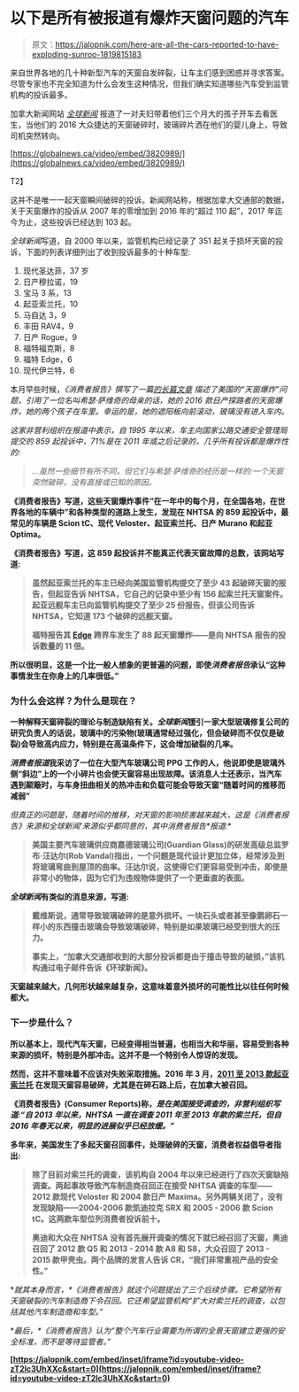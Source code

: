 # 以下是所有被报道有爆炸天窗问题的汽车

> 原文：<https://jalopnik.com/here-are-all-the-cars-reported-to-have-exploding-sunroo-1819815183>

来自世界各地的几十种新型汽车的天窗自发碎裂，让车主们感到困惑并寻求答案。尽管专家也不完全知道为什么会发生这种情况，但我们确实知道哪些汽车受到监管机构的投诉最多。



加拿大新闻网站 [*全球新闻*](https://globalnews.ca/news/3816319/exploding-sunroofs-car-models-brands-transport-canada/) 报道了一对夫妇带着他们三个月大的孩子开车去看医生，当他们的 2016 大众捷达的天窗破碎时，玻璃碎片洒在他们的婴儿身上，导致司机突然转向。

[https://globalnews.ca/video/embed/3820989/](https://globalnews.ca/video/embed/3820989/)

T2】

这并不是唯一一起天窗瞬间破碎的投诉。新闻网站称，根据加拿大交通部的数据，关于天窗爆炸的投诉从 2007 年的零增加到 2016 年的“超过 110 起”，2017 年迄今为止，这些投诉已经达到 103 起。

*全球新闻*写道，自 2000 年以来，监管机构已经记录了 351 起关于损坏天窗的投诉，下面的列表详细列出了收到投诉最多的十种车型:

1.  现代圣达菲，37 岁
2.  日产穆拉诺，19
3.  宝马 3 系，13
4.  起亚索兰托，10
5.  马自达 3，9
6.  丰田 RAV4，9
7.  日产 Rogue，9
8.  福特福克斯，8
9.  福特 Edge，6
10.  现代伊兰特，6

本月早些时候，*《消费者报告》*撰写了一篇*[的长篇文章](https://www.consumerreports.org/car-safety/exploding-sunroofs-danger-overhead/) 描述了美国的“天窗爆炸”问题，引用了一位名叫希瑟·萨维奇的母亲的话，她的 2016 款日产探路者的天窗爆炸，她的两个孩子在车里。幸运的是，她的遮阳板向前滚动，玻璃没有进入车内。*

*这家非营利组织在报道中表示，自 1995 年以来，车主向国家公路交通安全管理局提交的 859 起投诉中，71%是在 2011 年或之后记录的，几乎所有投诉都是爆炸性的:*

> *...虽然一些细节有所不同，但它们与希瑟·萨维奇的经历是一样的:一个天窗突然破碎，没有直接或已知的原因。*

**《消费者报告》写道，这些天窗爆炸事件“在一年中的每个月，在全国各地，在世界各地的车辆中”和各种类型的道路上发生，发现在 NHTSA 的 859 起投诉中，最常见的车辆是 Scion tC、现代 Veloster、起亚索兰托、日产 Murano 和起亚 Optima。**

**《消费者报告》写道，这 859 起投诉并不能真正代表天窗故障的总数，该网站写道:**

> **虽然起亚索兰托的车主已经向美国监管机构提交了至少 43 起破碎天窗的报告，但起亚告诉 NHTSA，它自己的记录中至少有 156 起索兰托天窗案件。起亚远舰车主已向监管机构提交了至少 25 份报告，但该公司告诉 NHTSA，它知道 173 个破碎的远舰天窗。**
> 
> **福特报告其 [Edge](https://www.consumerreports.org/cars/ford/edge) 跨界车发生了 88 起天窗爆炸——是向 NHTSA 报告的投诉数量的 11 倍。**

**所以很明显，这是一个比一般人想象的更普遍的问题，即使*消费者报告*承认“这种事情发生在你身上的几率很低。”** 

### **为什么会这样？为什么是现在？**

**一种解释天窗碎裂的理论与制造缺陷有关。*全球新闻*援引一家大型玻璃修复公司的研究负责人的话说，玻璃中的污染物(玻璃通常经过强化，但会破碎而不仅仅是破裂)会导致高内应力，特别是在高温条件下，这会增加破裂的几率。**

***消费者报道*我采访了一位在大型汽车玻璃公司 PPG 工作的人，他说即使是玻璃外侧“斜边”上的一个小碎片也会使天窗容易出现故障。该消息人士还表示，当汽车遇到颠簸时，与车身扭曲相关的热冲击和负载可能会导致天窗“随着时间的推移而减弱”**

**但真正的问题是，随着时间的推移，对天窗的影响损害越来越大，这是*《消费者报告》*来源和*全球新闻’*来源似乎都同意的，其中*消费者报告*报道:**

> **美国主要汽车玻璃供应商嘉德玻璃公司(Guardian Glass)的研发高级总监罗布·汪达尔(Rob Vandal)指出，一个问题是现代设计更加立体，经常涉及到将玻璃弯曲到屋顶的曲率。汪达尔说，这使得它们更容易受到冲击，即使是非常小的物体，因为它们为违规物体提供了一个更垂直的表面。**

***全球新闻*有类似的消息来源，写道:**

> **戴维斯说，通常导致玻璃破碎的是意外损坏。一块石头或者甚至像鹅卵石一样小的东西撞击玻璃会导致玻璃破碎，特别是如果玻璃已经受到很大的压力。**
> 
> **事实上，“加拿大交通部收到的大部分投诉都是由于撞击导致的破损，”该机构通过电子邮件告诉《环球新闻》。**

**天窗越来越大，几何形状越来越复杂，这意味着意外损坏的可能性比以往任何时候都大。**

### **下一步是什么？**

**所以基本上，现代汽车天窗，已经变得相当普遍，也相当大和华丽，容易受到各种来源的损坏，特别是外部冲击。这并不是一个特别令人惊讶的发现。**

**然而，这并不意味着不应该对失败采取措施。2016 年 3 月，[2011 至 2013 款起亚索兰托](http://wwwapps.tc.gc.ca/Saf-Sec-Sur/7/VRDB-BDRV/search-recherche/detail.aspx?lang=eng&mk=0&md=0&fy=0&ty=9999&ft=&ls=0&sy=0&rn=2016120&cf=SearchResult&pg=0&WT.mc_id=bi3al) 在发现天窗容易破碎，尤其是在碎石路上后，在加拿大被召回。**

**《消费者报告》(Consumer Reports)称，*是在美国接受调查的，非营利组织写道:“自 2013 年以来，NHTSA 一直在调查 2011 年至 2013 年款的索兰托，但自 2016 年春天以来，明显的进展似乎已经放缓。”***

**多年来，美国发生了多起天窗召回事件，处理破碎的天窗，消费者权益倡导者指出:**

> **除了目前对索兰托的调查，该机构自 2004 年以来已经进行了四次天窗缺陷调查。两起事故导致汽车制造商召回正在接受 NHTSA 调查的车型——2012 款现代 Veloster 和 2004 款日产 Maxima。另外两辆关闭了，没有发现缺陷——2004-2006 款凯迪拉克 SRX 和 2005 - 2006 款 Scion tC。这两款车型位列消费者投诉前十。**
> 
> **奥迪和大众在 NHTSA 没有首先展开调查的情况下就已经召回了天窗，奥迪召回了 2012 款 Q5 和 2013 - 2014 款 A8 和 S8，大众召回了 2013 - 2015 款甲壳虫。两个品牌的发言人告诉 CR，“我们非常重视产品的安全性。”**

**就其本身而言，*《消费者报告》*就这个问题提出了三个后续步骤。它希望所有天窗破裂的汽车制造商下令召回。它还希望监管机构“扩大对索兰托的调查，以包括其他汽车制造商和车型。”**

**最后，*《消费者报告》*认为“整个汽车行业需要为所谓的全景天窗建立更强的安全标准，而不是等待监管者。”**

 **[https://jalopnik.com/embed/inset/iframe?id=youtube-video-zT2lc3UhXXc&start=0](https://jalopnik.com/embed/inset/iframe?id=youtube-video-zT2lc3UhXXc&start=0)**